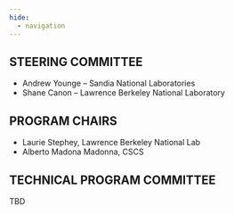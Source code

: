 ```yaml
---
hide:
  - navigation
---
```


## STEERING COMMITTEE
* Andrew Younge – Sandia National Laboratories
* Shane Canon – Lawrence Berkeley National Laboratory

## PROGRAM CHAIRS
* Laurie Stephey, Lawrence Berkeley National Lab
* Alberto Madona Madonna, CSCS

<!---
* Carlos Eduardo Arango Gutierrez, Red Hat, Inc.
* Christian Kniep, QNIB Solutions
-->

## TECHNICAL PROGRAM COMMITTEE

TBD

<!---
* Claudia Misale, IBM research
* Siew Hoon Leong, Swiss National Supercomputing Centre (CSCS)
* Paul Bryant, New Mexico Consortium
* Francois Diakhate, CEA-DAM
* Ivo Jimenez, University of California, Santa Cruz; University of Sonora
* John Lange, University of Pittsburg
* CJ Newburn, Nvidia Corporation
* Sameer Shende, University of Oregon
* Cory Snavely, National Energy Research Scientific Computing Center (NERSC), Lawrence Berkeley National Laboratory
* Jhonathan Sparks, HPE
* Joe Stubbs, Texas Advanced Computing Center (TACC)
* Laurie Stephey, NERSC, Berkeley Lab
* Anastasios Nanos, Bubificus Ltd
-->
